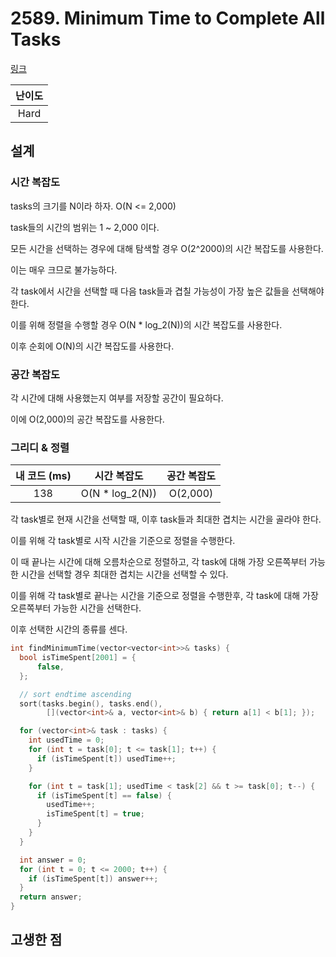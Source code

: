 # 2589. Minimum Time to Complete All Tasks

[링크](https://leetcode.com/problems/minimum-time-to-complete-all-tasks/description/)

| 난이도 |
| :----: |
|  Hard  |

## 설계

### 시간 복잡도

tasks의 크기를 N이라 하자. O(N <= 2,000)

task들의 시간의 범위는 1 ~ 2,000 이다.

모든 시간을 선택하는 경우에 대해 탐색할 경우 O(2^2000)의 시간 복잡도를 사용한다.

이는 매우 크므로 불가능하다.

각 task에서 시간을 선택할 때 다음 task들과 겹칠 가능성이 가장 높은 값들을 선택해야한다.

이를 위해 정렬을 수행할 경우 O(N \* log_2(N))의 시간 복잡도를 사용한다.

이후 순회에 O(N)의 시간 복잡도를 사용한다.

### 공간 복잡도

각 시간에 대해 사용했는지 여부를 저장할 공간이 필요하다.

이에 O(2,000)의 공간 복잡도를 사용한다.

### 그리디 & 정렬

| 내 코드 (ms) |   시간 복잡도    | 공간 복잡도 |
| :----------: | :--------------: | :---------: |
|     138      | O(N \* log_2(N)) |  O(2,000)   |

각 task별로 현재 시간을 선택할 때, 이후 task들과 최대한 겹치는 시간을 골라야 한다.

이를 위해 각 task별로 시작 시간을 기준으로 정렬을 수행한다.

이 때 끝나는 시간에 대해 오름차순으로 정렬하고, 각 task에 대해 가장 오른쪽부터 가능한 시간을 선택할 경우 최대한 겹치는 시간을 선택할 수 있다.

이를 위해 각 task별로 끝나는 시간을 기준으로 정렬을 수행한후, 각 task에 대해 가장 오른쪽부터 가능한 시간을 선택한다.

이후 선택한 시간의 종류를 센다.

```cpp
int findMinimumTime(vector<vector<int>>& tasks) {
  bool isTimeSpent[2001] = {
      false,
  };

  // sort endtime ascending
  sort(tasks.begin(), tasks.end(),
        [](vector<int>& a, vector<int>& b) { return a[1] < b[1]; });

  for (vector<int>& task : tasks) {
    int usedTime = 0;
    for (int t = task[0]; t <= task[1]; t++) {
      if (isTimeSpent[t]) usedTime++;
    }

    for (int t = task[1]; usedTime < task[2] && t >= task[0]; t--) {
      if (isTimeSpent[t] == false) {
        usedTime++;
        isTimeSpent[t] = true;
      }
    }
  }

  int answer = 0;
  for (int t = 0; t <= 2000; t++) {
    if (isTimeSpent[t]) answer++;
  }
  return answer;
}
```

## 고생한 점
